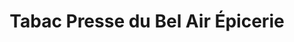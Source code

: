 ---
title: "Tabac Presse du Bel Air Épicerie"
url: /mennecy/tabac-presse-du-bel-air-epicerie/
shop: marchand de journaux
---